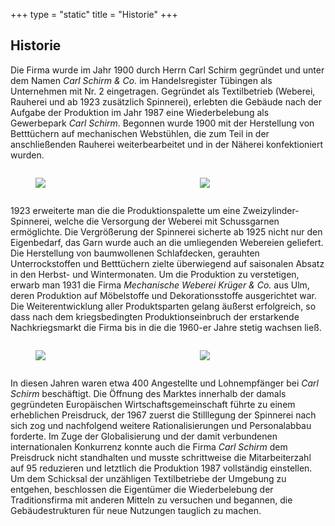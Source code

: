 +++
type = "static"
title = "Historie"
+++

<div class="container">
    <h2>Historie</h2>
    <p>Die Firma wurde im Jahr 1900 durch Herrn Carl Schirm gegründet und unter dem Namen <i>Carl Schirm & Co.</i> im Handelsregister Tübingen als Unternehmen mit Nr. 2 eingetragen. Gegründet als Textilbetrieb (Weberei, Rauherei und ab 1923 zusätzlich Spinnerei), erlebten die Gebäude nach der Aufgabe der Produktion im Jahr 1987 eine Wiederbelebung als Gewerbepark <i>Carl Schirm</i>. Begonnen wurde 1900 mit der Herstellung von Betttüchern auf mechanischen Webstühlen, die zum Teil in der anschließenden Rauherei weiterbearbeitet und in der Näherei konfektioniert wurden.</p>
<div class="columns">
    <div class="column is-half">
        <div class="image is-4by3">
            <figure>
                <img src="/images/historie/1.jpg">
            </figure>
        </div>
    </div>
    <div class="column is-half">
        <div class="image is-4by3">
            <figure>
                <img src="/images/historie/2.jpg">
            </figure>
    		</div>
    </div>
</div>
<p>1923 erweiterte man die die Produktionspalette um eine Zweizylinder-Spinnerei, welche die Versorgung der Weberei mit Schussgarnen ermöglichte. Die Vergrößerung der Spinnerei sicherte ab 1925 nicht nur den Eigenbedarf, das Garn wurde auch an die umliegenden Webereien geliefert. Die Herstellung von baumwollenen Schlafdecken, gerauhten Unterrockstoffen und Betttüchern zielte überwiegend auf saisonalen Absatz in den Herbst- und Wintermonaten. Um die Produktion zu verstetigen, erwarb man 1931 die Firma <i>Mechanische Weberei Krüger & Co.</i> aus Ulm, deren Produktion auf Möbelstoffe und Dekorationsstoffe ausgerichtet war. Die Weiterentwicklung aller Produktsparten gelang äußerst erfolgreich, so dass nach dem kriegsbedingten Produktionseinbruch der erstarkende Nachkriegsmarkt die Firma bis in die die 1960-er Jahre stetig wachsen ließ.</p>
<div class="columns">
    <div class="column is-half">
        <div class="image is-4by3">
            <figure>
        				<img src="/images/historie/3.jpg">
            </figure>
        </div>
    </div>
    <div class="column is-half">
        <div class="image is-4by3">
            <figure>
        				<img src="/images/historie/4.jpg">
            </figure>
        </div>
    </div>
</div>
<p>In diesen Jahren waren etwa 400 Angestellte und Lohnempfänger bei <i>Carl Schirm</i> beschäftigt. Die Öffnung des Marktes innerhalb der damals gegründeten Europäischen Wirtschaftsgemeinschaft führte zu einem erheblichen Preisdruck, der 1967 zuerst die Stilllegung der Spinnerei nach sich zog und nachfolgend weitere Rationalisierungen und Personalabbau forderte. Im Zuge der Globalisierung und der damit verbundenen internationalen Konkurrenz konnte auch die Firma <i>Carl Schirm</i> dem Preisdruck nicht standhalten und musste schrittweise die Mitarbeiterzahl auf 95 reduzieren und letztlich die Produktion 1987 vollständig einstellen. Um dem Schicksal der unzähligen Textilbetriebe der Umgebung zu entgehen, beschlossen die Eigentümer die Wiederbelebung der Traditionsfirma mit anderen Mitteln zu versuchen und begannen, die Gebäudestrukturen für neue Nutzungen tauglich zu machen.</p>
</div>
